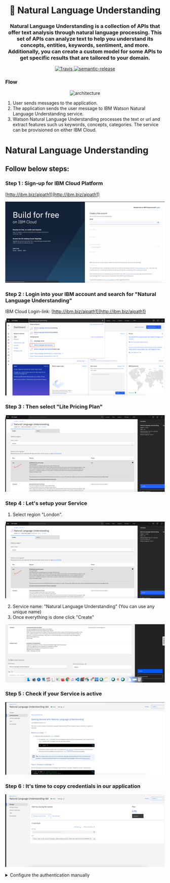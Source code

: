 <h1 align="center" style="border-bottom: none;">🔎 Natural Language Understanding  </h1>
<h3 align="center">Natural Language Understanding is a collection of APIs that offer text analysis through natural language processing. This set of APIs can analyze text to help you understand its concepts, entities, keywords, sentiment, and more. Additionally, you can create a custom model for some APIs to get specific results that are tailored to your domain.</h3>
<p align="center">
  <a href="http://travis-ci.org/watson-developer-cloud/natural-language-understanding-code-pattern">
    <img alt="Travis" src="https://travis-ci.org/watson-developer-cloud/natural-language-understanding-code-pattern.svg?branch=master">
  </a>
  <a href="#badge">
    <img alt="semantic-release" src="https://img.shields.io/badge/%20%20%F0%9F%93%A6%F0%9F%9A%80-semantic--release-e10079.svg">
  </a>
</p>
</p>

### Flow

<p align="center">
  <img alt="architecture" width="600" src="./public/architecture.png">
</p>

1. User sends messages to the application.
1. The application sends the user message to IBM Watson Natural Language Understanding service.
1. Watson Natural Language Understanding processes the text or url and extract features such us keywords, concepts, categories. The service can be provisioned on either IBM Cloud.

# Natural Language Understanding

## Follow below steps:

### Step 1 : Sign-up for IBM Cloud Platform

[http://ibm.biz/aipath1](http://ibm.biz/aipath1)


![GitHub Logo](public/1.png)


### Step 2 : Login into your IBM account and search for "Natural Language Understanding"

IBM Cloud Login-link: [http://ibm.biz/aipath1](http://ibm.biz/aipath1)

![GitHub Logo](public/2.png)


### Step 3 : Then select "Lite Pricing Plan" 

![GitHub Logo](public/3.png)


### Step 4 : Let's setup your Service

1. Select region "London".

![GitHub Logo](public/3.png)

2. Service name: "Natural Language Understanding" (You can use any unique name)
3. Once everything is done click "Create"

![GitHub Logo](public/4.png)


### Step 5 : Check if your Service is active


![GitHub Logo](public/5.png)


### Step 6 : It's time to copy credentials in our application

![GitHub Logo](public/6.png)

<details>
<summary>Configure the authentication manually</summary>

1.  In the application folder, copy the _.env.example_ file and create a file called _.env_

    ```
    cp .env.example .env
    ```

2.  Open the _.env_ file and add the service credentials depending on your environment.

    Example _.env_ file that configures the `apikey` and `url` for a Natural Language Understanding service instance hosted in the US East region:

    ```
    NATURAL_LANGUAGE_UNDERSTANDING_IAM_APIKEY=<API Key>
    NATURAL_LANGUAGE_UNDERSTANDING_URL=https://api.us-east.natural-language-understanding.watson.cloud.ibm.com/
    ```
![GitHub Logo](public/7.png)


## Running locally

1. Install the dependencies

   ```
   npm install
   ```

2. Build the application

   ```
   npm run build
   ```

3. Run the application

   ```
   npm run dev
   ```

4. View the application in a browser at `localhost:5000`

![GitHub Logo](public/8.png)

